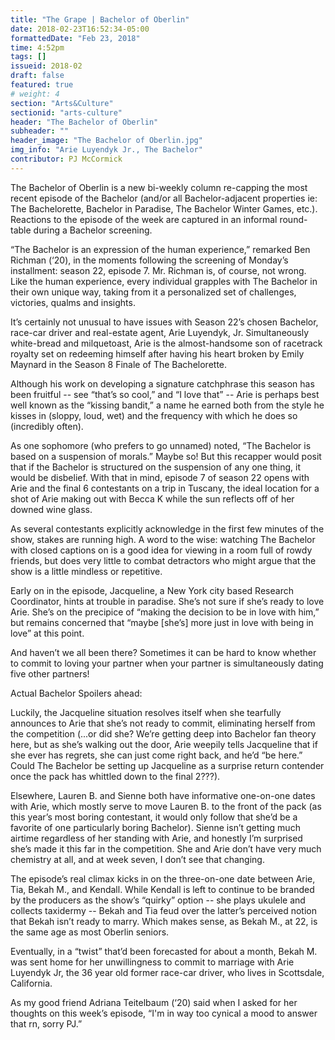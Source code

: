 ```yaml
---
title: "The Grape | Bachelor of Oberlin"
date: 2018-02-23T16:52:34-05:00
formattedDate: "Feb 23, 2018"
time: 4:52pm
tags: []
issueid: 2018-02
draft: false
featured: true
# weight: 4 
section: "Arts&Culture"
sectionid: "arts-culture"
header: "The Bachelor of Oberlin"
subheader: ""
header_image: "The Bachelor of Oberlin.jpg"
img_info: "Arie Luyendyk Jr., The Bachelor"
contributor: PJ McCormick
---
```

The Bachelor of Oberlin is a new bi-weekly column re-capping the most recent episode of the Bachelor (and/or all Bachelor-adjacent properties ie: The Bachelorette, Bachelor in Paradise, The Bachelor Winter Games, etc.). Reactions to the episode of the week are captured in an informal round-table during a Bachelor screening.   

“The Bachelor is an expression of the human experience,” remarked Ben Richman (‘20), in the moments following the screening of Monday’s installment: season 22, episode 7. Mr. Richman is, of course, not wrong. Like the human experience, every individual grapples with The Bachelor in their own unique way, taking from it a personalized set of challenges, victories, qualms and insights. 

It’s certainly not unusual to have issues with Season 22’s chosen Bachelor, race-car driver and real-estate agent, Arie Luyendyk, Jr. Simultaneously white-bread and milquetoast, Arie is the almost-handsome son of racetrack royalty set on redeeming himself after having his heart broken by Emily Maynard in the Season 8 Finale of The Bachelorette. 

Although his work on developing a signature catchphrase this season has been fruitful -- see “that’s so cool,” and “I love that” -- Arie is perhaps best well known as the “kissing bandit,” a name he earned both from the style he kisses in (sloppy, loud, wet) and the frequency with which he does so (incredibly often). 

As one sophomore (who prefers to go unnamed) noted, “The Bachelor is based on a suspension of morals.” Maybe so! But this recapper would posit that if the Bachelor is structured on the suspension of any one thing, it would be disbelief. With that in mind, episode 7 of season 22 opens with Arie and the final 6 contestants on a trip in Tuscany, the ideal location for a shot of Arie making out with Becca K while the sun reflects off of her downed wine glass. 

As several contestants explicitly acknowledge in the first few minutes of the show, stakes are running high. A word to the wise: watching The Bachelor with closed captions on is a good idea for viewing in a room full of rowdy friends, but does very little to combat detractors who might argue that the show is a little mindless or repetitive. 

Early on in the episode, Jacqueline, a New York city based Research Coordinator, hints at trouble in paradise. She’s not sure if she’s ready to love Arie. She’s on the precipice of “making the decision to be in love with him,” but remains concerned that “maybe [she’s] more just in love with being in love” at this point. 

And haven’t we all been there? Sometimes it can be hard to know whether to commit to loving your partner when your partner is simultaneously dating five other partners! 

Actual Bachelor Spoilers ahead: 

Luckily, the Jacqueline situation resolves itself when she tearfully announces to Arie that she’s not ready to commit, eliminating herself from the competition (...or did she? We’re getting deep into Bachelor fan theory here, but as she’s walking out the door, Arie weepily tells Jacqueline that if she ever has regrets, she can just come right back, and he’d “be here.” Could The Bachelor be setting up Jacqueline as a surprise return contender once the pack has whittled down to the final 2???). 

Elsewhere, Lauren B. and Sienne both have informative one-on-one dates with Arie, which mostly serve to move Lauren B. to the front of the pack (as this year’s most boring contestant, it would only follow that she’d be a favorite of one particularly boring Bachelor). Sienne isn’t getting much airtime regardless of her standing with Arie, and honestly I’m surprised she’s made it this far in the competition. She and Arie don’t have very much chemistry at all, and at week seven, I don’t see that changing. 

The episode’s real climax kicks in on the three-on-one date between Arie, Tia, Bekah M., and Kendall. While Kendall is left to continue to be branded by the producers as the show’s “quirky” option -- she plays ukulele and collects taxidermy -- Bekah and Tia feud over the latter’s perceived notion that Bekah isn’t ready to marry. Which makes sense, as Bekah M., at 22,  is the same age as most Oberlin seniors. 

Eventually, in a “twist” that’d been forecasted for about a month, Bekah M. was sent home for her unwillingness to commit to marriage with Arie Luyendyk Jr, the 36 year old former race-car driver, who lives in Scottsdale, California. 

As my good friend Adriana Teitelbaum (‘20) said when I asked for her thoughts on this week’s episode, “I'm in way too cynical a mood to answer that rn, sorry PJ.” 

